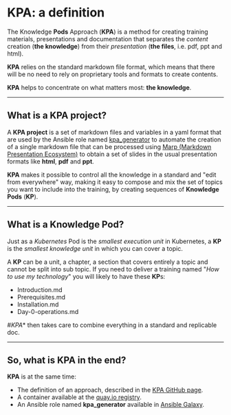# **KPA**: a definition

The Knowledge **Pods** Approach (**KPA**) is a method for creating training materials,
presentations and documentation that separates the _content_ creation
(**the knowledge**) from their _presentation_ (**the files**, i.e. pdf, ppt and html).

**KPA** relies on the standard markdown file format, which means that there will be
no need to rely on proprietary tools and formats to create contents.

**KPA** helps to concentrate on what matters most: **the knowledge**.

---

## What is a **KPA project**?

A **KPA project** is a set of markdown files and variables in a yaml format that
are used by the Ansible role named [kpa_generator](https://github.com/mmul-it/kpa_generator) to automate the creation
of a single markdown file that can be processed using [Marp (Markdown Presentation Ecosystem)](https://marp.app/#get-started) to obtain a set of slides in the usual presentation
formats like **html**, **pdf** and **ppt**.

**KPA** makes it possible to control all the knowledge in a standard and "edit from
everywhere" way, making it easy to compose and mix the set of topics you want to
include into the training, by creating sequences of **Knowledge Pods** (**KP**).

---

## What is a **Knowledge Pod**?

Just as a _Kubernetes_ Pod is the _smallest execution unit_ in Kubernetes, a
**KP** is the _smallest knowledge unit_ in which you can cover a topic.

A **KP** can be a unit, a chapter, a section that covers entirely a topic and
cannot be split into sub topic. If you need to deliver a training named
"_How to use my technology_" you will likely to have these **KP**s:

- Introduction.md
- Prerequisites.md
- Installation.md
- Day-0-operations.md

#*KPA** then takes care to combine everything in a standard and replicable doc.

---

## So, what is **KPA** in the end?

**KPA** is at the same time:

- The definition of an approach, described in the [KPA GitHub page](https://github.com/mmul-it/kpa).
- A container available at the [quay.io registry](https://quay.io/repository/mmul/kpa).
- An Ansible role named **kpa_generator** available in [Ansible Galaxy](https://galaxy.ansible.com/mmul/kpa_generator).
